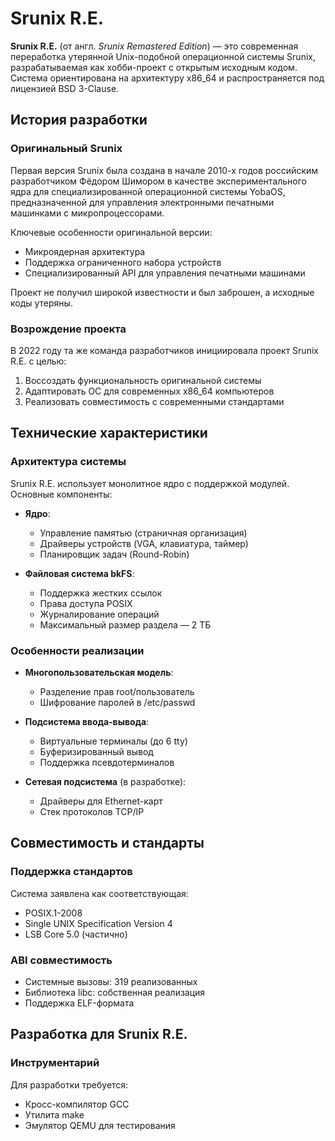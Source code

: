 # Srunix R.E.  

**Srunix R.E.** (от англ. *Srunix Remastered Edition*) — это современная переработка утерянной Unix-подобной операционной системы Srunix, разрабатываемая как хобби-проект с открытым исходным кодом. Система ориентирована на архитектуру x86_64 и распространяется под лицензией BSD 3-Clause.  

## История разработки  

### Оригинальный Srunix  
Первая версия Srunix была создана в начале 2010-х годов российским разработчиком Фёдором Шимором в качестве экспериментального ядра для специализированной операционной системы YobaOS, предназначенной для управления электронными печатными машинками с микропроцессорами.  

Ключевые особенности оригинальной версии:  
- Микроядерная архитектура  
- Поддержка ограниченного набора устройств  
- Специализированный API для управления печатными машинами  

Проект не получил широкой известности и был заброшен, а исходные коды утеряны.  

### Возрождение проекта  
В 2022 году та же команда разработчиков инициировала проект Srunix R.E. с целью:  
1. Воссоздать функциональность оригинальной системы  
2. Адаптировать ОС для современных x86_64 компьютеров  
3. Реализовать совместимость с современными стандартами  

## Технические характеристики  

### Архитектура системы  
Srunix R.E. использует монолитное ядро с поддержкой модулей. Основные компоненты:  

- **Ядро**:  
  - Управление памятью (страничная организация)  
  - Драйверы устройств (VGA, клавиатура, таймер)  
  - Планировщик задач (Round-Robin)  

- **Файловая система bkFS**:  
  - Поддержка жестких ссылок  
  - Права доступа POSIX  
  - Журналирование операций  
  - Максимальный размер раздела — 2 ТБ  

### Особенности реализации  
- **Многопользовательская модель**:  
  - Разделение прав root/пользователь  
  - Шифрование паролей в /etc/passwd  

- **Подсистема ввода-вывода**:  
  - Виртуальные терминалы (до 6 tty)  
  - Буферизированный вывод  
  - Поддержка псевдотерминалов  

- **Сетевая подсистема** (в разработке):  
  - Драйверы для Ethernet-карт  
  - Стек протоколов TCP/IP  

## Совместимость и стандарты  

### Поддержка стандартов  
Система заявлена как соответствующая:  
- POSIX.1-2008  
- Single UNIX Specification Version 4  
- LSB Core 5.0 (частично)  

### ABI совместимость  
- Системные вызовы: 319 реализованных  
- Библиотека libc: собственная реализация  
- Поддержка ELF-формата  

## Разработка для Srunix R.E.  

### Инструментарий  
Для разработки требуется:  
- Кросс-компилятор GCC  
- Утилита make  
- Эмулятор QEMU для тестирования  
